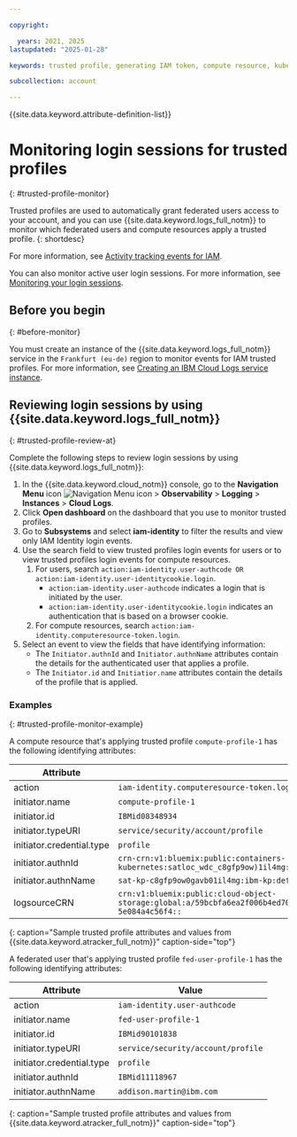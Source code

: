 ```yaml
---

copyright:

  years: 2021, 2025
lastupdated: "2025-01-28"

keywords: trusted profile, generating IAM token, compute resource, kubernetes cluster, virtual server

subcollection: account

---
```


{{site.data.keyword.attribute-definition-list}}

# Monitoring login sessions for trusted profiles
{: #trusted-profile-monitor}

Trusted profiles are used to automatically grant federated users access to your account, and you can use {{site.data.keyword.logs_full_notm}} to monitor which federated users and compute resources apply a trusted profile.
{: shortdesc}

For more information, see [Activity tracking events for IAM](/docs/account?topic=account-at_events_iam).

You can also monitor active user login sessions. For more information, see [Monitoring your login sessions](/docs/account?topic=account-monitor-your-session).

## Before you begin
{: #before-monitor}

You must create an instance of the {{site.data.keyword.logs_full_notm}} service in the `Frankfurt (eu-de)` region to monitor events for IAM trusted profiles. For more information, see [Creating an IBM Cloud Logs service instance](/docs/cloud-logs?topic=cloud-logs-getting-started#gs-creating-instance).

## Reviewing login sessions by using {{site.data.keyword.logs_full_notm}}
{: #trusted-profile-review-at}

Complete the following steps to review login sessions by using {{site.data.keyword.logs_full_notm}}:

1. In the {{site.data.keyword.cloud_notm}} console, go to the **Navigation Menu** icon ![Navigation Menu icon](../icons/icon_hamburger.svg "Menu") > **Observability** > **Logging** > **Instances** > **Cloud Logs**.
1. Click **Open dashboard** on the dashboard that you use to monitor trusted profiles.
1. Go to **Subsystems** and select **iam-identity** to filter the results and view only IAM Identity login events.
1. Use the search field to view trusted profiles login events for users or to view trusted profiles login events for compute resources.
   1. For users, search `action:iam-identity.user-authcode OR action:iam-identity.user-identitycookie.login`.
      * `action:iam-identity.user-authcode` indicates a login that is initiated by the user.
      * `action:iam-identity.user-identitycookie.login` indicates an authentication that is based on a browser cookie.
   1. For compute resources, search `action:iam-identity.computeresource-token.login`.
1. Select an event to view the fields that have identifying information:
   * The `Initiator.authnId` and `Initiator.authnName` attributes contain the details for the authenticated user that applies a profile.
   * The `Initiator.id` and `Initiatior.name` attributes contain the details of the profile that is applied.


### Examples
{: #trusted-profile-monitor-example}

A compute resource that's applying trusted profile `compute-profile-1` has the following identifying attributes:

| Attribute    | Value      |
|---------------|------------|
| action        | `iam-identity.computeresource-token.login` |
| initiator.name | `compute-profile-1` |
| initiator.id  | `IBMid08348934` |
| initiator.typeURI | `service/security/account/profile` |
| initiator.credential.type | `profile` |
| initiator.authnId | `crn-crn:v1:bluemix:public:containers-kubernetes:satloc_wdc_c8gfp9ow)1il4mg:a/a319e5b2c84429a9a2ece7a7c9a8807:c8jrclfw0` |
| initiator.authnName | `sat-kp-c8gfp9ow0gavb01il4mg:ibm-kp:default:key-management-crypto-7797c45798-mlbck` |
| logsourceCRN | `crn:v1:bluemix:public:cloud-object-storage:global:a/59bcbfa6ea2f006b4ed7094c1a08dcdd:1a0ec336-f391-4091-a6fb-5e084a4c56f4::` |
{: caption="Sample trusted profile attributes and values from {{site.data.keyword.atracker_full_notm}}" caption-side="top"}

A federated user that's applying trusted profile `fed-user-profile-1` has the following identifying attributes:

| Attribute    | Value      |
|---------------|------------|
| action        | `iam-identity.user-authcode` |
| initiator.name | `fed-user-profile-1` |
| initiator.id  | `IBMid90101838` |
| initiator.typeURI | `service/security/account/profile` |
| initiator.credential.type | `profile` |
| initiator.authnId | `IBMid11118967` |
| initiator.authnName | `addison.martin@ibm.com` |
{: caption="Sample trusted profile attributes and values from {{site.data.keyword.atracker_full_notm}}" caption-side="top"}
